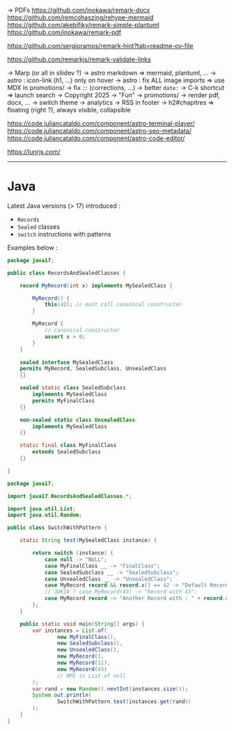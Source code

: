 -> PDFs
https://github.com/inokawa/remark-docx
https://github.com/remcohaszing/rehype-mermaid
https://github.com/akebifiky/remark-simple-plantuml
https://github.com/inokawa/remark-pdf

https://github.com/sergioramos/remark-hint?tab=readme-ov-file

https://github.com/remarkjs/remark-validate-links

-> Marp (or all in sliidev ?)
-> astro markdown => mermaid, plantuml, …
-> astro : icon-link (h1, …) only on hover
-> astro : fix ALL image imports => use MDX in promotions/
-> fix ::: (corrections, …)
-> better `date:`
-> C-k shortcut => launch search
-> Copyright 2025
-> "Fun"
-> promotions/
-> render pdf, docx, …
-> switch theme
-> analytics
-> RSS in footer
-> h2#chapitres => floating (right ?), always visible, collapsible

https://code.juliancataldo.com/component/astro-terminal-player/
https://code.juliancataldo.com/component/astro-seo-metadata/
https://code.juliancataldo.com/component/astro-code-editor/

https://lunrjs.com/

---

# Java

Latest Java versions (> 17) introduced :

- `Records`
- `Sealed` classes
- `switch` instructions with patterns

Examples below :

```java
package java17;

public class RecordsAndSealedClasses {

    record MyRecord(int x) implements MySealedClass {

        MyRecord() {
            this(42); // must call canonical constructor
        }

        MyRecord {
            // canonical constructor
            assert x > 0;
        }
    }

    sealed interface MySealedClass
    permits MyRecord, SealedSubclass, UnsealedClass
    {}

    sealed static class SealedSubclass
        implements MySealedClass
        permits MyFinalClass
    {}

    non-sealed static class UnsealedClass
        implements MySealedClass
    {}

    static final class MyFinalClass
        extends SealedSubclass
    {}

}
```

```java
package java17;

import java17.RecordsAndSealedClasses.*;

import java.util.List;
import java.util.Random;

public class SwitchWithPattern {

    static String test(MySealedClass instance) {

        return switch (instance) {
            case null -> "NULL";
            case MyFinalClass __ -> "FinalClass";
            case SealedSubclass __ -> "SealedSubclass";
            case UnsealedClass __ -> "UnsealedClass";
            case MyRecord record && record.x() == 42 -> "Default Record";
            // JDK18 ? case MyRecord(43) -> "Record with 43";
            case MyRecord record -> "Another Record with : " + record.x();
        };
    }

    public static void main(String[] args) {
        var instances = List.of(
                new MyFinalClass(),
                new SealedSubclass(),
                new UnsealedClass(),
                new MyRecord(),
                new MyRecord(11),
                new MyRecord(43)
                // NPE in List.of null
        );
        var rand = new Random().nextInt(instances.size());
        System.out.println(
                SwitchWithPattern.test(instances.get(rand))
        );
    }
}
```

